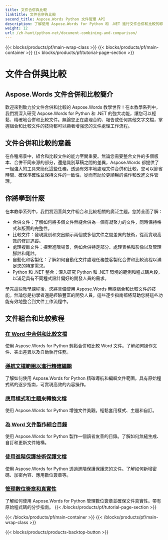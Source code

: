 ```yaml
---
title: 文件合併與比較
linktitle: 文件合併與比較
second_title: Aspose.Words Python 文件管理 API
description: 了解使用 Aspose.Words for Python 和 .NET 進行文件合併和比較的綜合教學。了解如何無縫合併和比較文檔，從而增強您的文件處理工作流程。
weight: 12
url: /zh-hant/python-net/document-combining-and-comparison/
---
```


{{< blocks/products/pf/main-wrap-class >}}
{{< blocks/products/pf/main-container >}}
{{< blocks/products/pf/tutorial-page-section >}}

# 文件合併與比較

## Aspose.Words 文件合併和比較簡介

歡迎來到致力於文件合併和比較的 Aspose.Words 教學世界！在本教學系列中，我們將深入研究 Aspose.Words for Python 和 .NET 的強大功能，讓您可以輕鬆、精確地合併和比較文件。無論您正在處理合約、報告或任何其他文字文檔，掌握組合和比較文件的技術都可以顯著增強您的文件處理工作流程。

## 文件合併和比較的意義

在各種場景中，組合和比較文件的能力至關重要。無論您需要整合文件的多個版本、合併不同來源的部分，還是識別草稿之間的差異，Aspose.Words 都提供了一組強大的工具來簡化這些任務。透過有效率地處理文件合併和比較，您可以節省時間、確保準確性並保持文件的一致性，從而有助於更順暢的協作和改進文件管理。

## 你將學到什麼

在本教學系列中，我們將涵蓋與文件組合和比較相關的廣泛主題。您將全面了解：

- 合併文件：了解如何將多個文件無縫合併為一個有凝聚力的文件，同時保持格式和版面的完整性。
- 比較文件：發現識別和突出顯示兩個或多個文件之間差異的技術，從而實現高效的修訂追蹤。
- 處理複雜文件：探索進階場景，例如合併特定部分、處理表格和影像以及管理腳註和尾註。
- 自動化和客製化：了解如何自動化文件處理任務並客製化合併和比較流程以滿足您的特定需求。
- Python 和 .NET 整合：深入研究 Python 和 .NET 環境的範例和程式碼片段，以滿足具有不同程式設計偏好的開發人員的需求。

學完這些教學課程後，您將具備使用 Aspose.Words 無縫組合和比較文件的技能。無論您是初學者還是經驗豐富的開發人員，這些逐步指南都將幫助您將這些功能有效地整合到文件工作流程中。

## 文件組合和比較教程
### [在 Word 中合併和比較文檔](./merge-compare-documents/)
使用 Aspose.Words for Python 輕鬆合併和比較 Word 文件。了解如何操作文件、突出差異以及自動執行任務。
### [導航文檔範圍以進行精確編輯](./document-ranges/)
了解如何使用 Aspose.Words for Python 精確導航和編輯文件範圍。具有原始程式碼的逐步指南，可實現高效的內容操作。
### [應用樣式和主題來轉換文檔](./apply-styles-themes-documents/)
使用 Aspose.Words for Python 增強文件美觀。輕鬆套用樣式、主題和自訂。
### [為 Word 文件製作綜合目錄](./generate-table-contents/)
使用 Aspose.Words for Python 製作一個讀者友善的目錄。了解如何無縫生成、自訂和更新文件結構。
### [使用進階保護技術保護文檔](./secure-documents-protection/)
使用 Aspose.Words for Python 透過進階保護保護您的文件。了解如何新增密碼、加密內容、應用數位簽章等。
### [管理數位簽章和真實性](./manage-digital-signatures/)
了解如何使用 Aspose.Words for Python 管理數位簽章並確保文件真實性。帶有原始程式碼的分步指南。
{{< /blocks/products/pf/tutorial-page-section >}}

{{< /blocks/products/pf/main-container >}}
{{< /blocks/products/pf/main-wrap-class >}}

{{< blocks/products/products-backtop-button >}}
